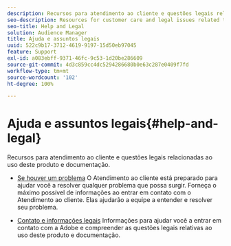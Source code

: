 ```yaml
---
description: Recursos para atendimento ao cliente e questões legais relacionadas ao uso deste produto e documentação.
seo-description: Resources for customer care and legal issues related to the use of this product and documentation.
seo-title: Help and Legal
solution: Audience Manager
title: Ajuda e assuntos legais
uuid: 522c9b17-3712-4619-9197-15d50eb97045
feature: Support
exl-id: a083ebff-9371-46fc-9c53-1d20be286609
source-git-commit: 4d3c859cc4dc5294286680b0e63c287e0409f7fd
workflow-type: tm+mt
source-wordcount: '102'
ht-degree: 100%

---
```


# Ajuda e assuntos legais{#help-and-legal}

Recursos para atendimento ao cliente e questões legais relacionadas ao uso deste produto e documentação.

* [ Se houver um problema](/help/using/help-legal/help-problem.md)
O Atendimento ao cliente está preparado para ajudar você a resolver qualquer problema que possa surgir. Forneça o máximo possível de informações ao entrar em contato com o Atendimento ao cliente. Elas ajudarão a equipe a entender e resolver seu problema.


* [Contato e informações legais](/help/using/help-legal/help-legal-contact.md)
Informações para ajudar você a entrar em contato com a Adobe e compreender as questões legais relativas ao uso deste produto e documentação.

